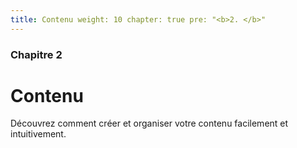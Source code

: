 ```yaml
---
title: Contenu weight: 10 chapter: true pre: "<b>2. </b>"
---
```


### Chapitre 2

# Contenu

Découvrez comment créer et organiser votre contenu facilement et intuitivement.
